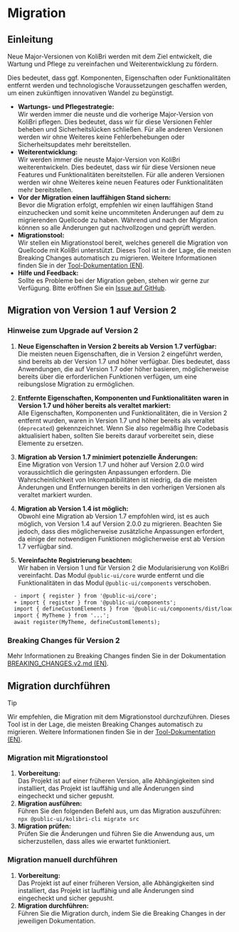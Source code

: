 # Migration

## Einleitung

Neue Major-Versionen von KoliBri werden mit dem Ziel entwickelt, die Wartung und Pflege zu vereinfachen und Weiterentwicklung zu fördern.

Dies bedeutet, dass ggf. Komponenten, Eigenschaften oder Funktionalitäten entfernt werden und technologische Voraussetzungen geschaffen werden, um einen zukünftigen innovativen Wandel zu begünstigt.

- **Wartungs- und Pflegestrategie:**<br/>
  Wir werden immer die neuste und die vorherige Major-Version von KoliBri pflegen. Dies bedeutet, dass wir für diese Versionen Fehler beheben und Sicherheitslücken schließen. Für alle anderen Versionen werden wir ohne Weiteres keine Fehlerbehebungen oder Sicherheitsupdates mehr bereitstellen.
- **Weiterentwicklung:**<br/>
  Wir werden immer die neuste Major-Version von KoliBri weiterentwickeln. Dies bedeutet, dass wir für diese Versionen neue Features und Funktionalitäten bereitstellen. Für alle anderen Versionen werden wir ohne Weiteres keine neuen Features oder Funktionalitäten mehr bereitstellen.
- **Vor der Migration einen lauffähigen Stand sichern:**<br/>
  Bevor die Migration erfolgt, empfehlen wir einen lauffähigen Stand einzuchecken und somit keine uncommiteten Änderungen auf dem zu migrierenden Quellcode zu haben. Während und nach der Migration können so alle Änderungen gut nachvollzogen und geprüft werden.
- **Migrationstool:**<br/>
  Wir stellen ein Migrationstool bereit, welches generell die Migration von Quellcode mit KoliBri unterstützt. Dieses Tool ist in der Lage, die meisten Breaking Changes automatisch zu migrieren. Weitere Informationen finden Sie in der [Tool-Dokumentation (EN)](https://www.npmjs.com/package/@public-ui/kolibri-cli).
- **Hilfe und Feedback:**<br/>
  Sollte es Probleme bei der Migration geben, stehen wir gerne zur Verfügung. Bitte eröffnen Sie ein [Issue auf GitHub](https://github.com/public-ui/kolibri/issues/new/choose).

## Migration von Version 1 auf Version 2

### Hinweise zum Upgrade auf Version 2

1. **Neue Eigenschaften in Version 2 bereits ab Version 1.7 verfügbar:**<br/>
   Die meisten neuen Eigenschaften, die in Version 2 eingeführt werden, sind bereits ab der Version 1.7 und höher verfügbar. Dies bedeutet, dass Anwendungen, die auf Version 1.7 oder höher basieren, möglicherweise bereits über die erforderlichen Funktionen verfügen, um eine reibungslose Migration zu ermöglichen.

2. **Entfernte Eigenschaften, Komponenten und Funktionalitäten waren in Version 1.7 und höher bereits als veraltet markiert:**<br/>
   Alle Eigenschaften, Komponenten und Funktionalitäten, die in Version 2 entfernt wurden, waren in Version 1.7 und höher bereits als veraltet (`deprecated`) gekennzeichnet. Wenn Sie also regelmäßig Ihre Codebasis aktualisiert haben, sollten Sie bereits darauf vorbereitet sein, diese Elemente zu ersetzen.

3. **Migration ab Version 1.7 minimiert potenzielle Änderungen:**<br/>
   Eine Migration von Version 1.7 und höher auf Version 2.0.0 wird voraussichtlich die geringsten Anpassungen erfordern. Die Wahrscheinlichkeit von Inkompatibilitäten ist niedrig, da die meisten Änderungen und Entfernungen bereits in den vorherigen Versionen als veraltet markiert wurden.

4. **Migration ab Version 1.4 ist möglich:**<br/>
   Obwohl eine Migration ab Version 1.7 empfohlen wird, ist es auch möglich, von Version 1.4 auf Version 2.0.0 zu migrieren. Beachten Sie jedoch, dass dies möglicherweise zusätzliche Anpassungen erfordert, da einige der notwendigen Funktionen möglicherweise erst ab Version 1.7 verfügbar sind.

5. **Vereinfachte Registrierung beachten:**<br/>
   Wir haben in Version 1 und für Version 2 die Modularisierung von KoliBri vereinfacht. Das Modul `@public-ui/core` wurde entfernt und die Funktionalitäten in das Modul `@public-ui/components` verschoben.

```diff
  - import { register } from '@public-ui/core';
  + import { register } from '@public-ui/components';
  import { defineCustomElements } from '@public-ui/components/dist/loader';
  import { MyTheme } from '...';
  await register(MyTheme, defineCustomElements);
```

### Breaking Changes für Version 2

Mehr Informationen zu Breaking Changes finden Sie in der Dokumentation [BREAKING_CHANGES.v2.md (EN)](https://github.com/public-ui/kolibri/blob/develop/docs/BREAKING_CHANGES.v2.md).

## Migration durchführen

> [!TIP]
> Wir empfehlen, die Migration mit dem Migrationstool durchzuführen. Dieses Tool ist in der Lage, die meisten Breaking Changes automatisch zu migrieren. Weitere Informationen finden Sie in der [Tool-Dokumentation (EN)](https://www.npmjs.com/package/@public-ui/kolibri-cli).

### Migration mit Migrationstool

1. **Vorbereitung:**<br/>
   Das Projekt ist auf einer früheren Version, alle Abhängigkeiten sind installiert, das Projekt ist lauffähig und alle Änderungen sind eingecheckt und sicher gepusht.
2. **Migration ausführen:**<br/>
   Führen Sie den folgenden Befehl aus, um das Migration auszuführen: `npx @public-ui/kolibri-cli migrate src`
3. **Migration prüfen:**<br/>
   Prüfen Sie die Änderungen und führen Sie die Anwendung aus, um sicherzustellen, dass alles wie erwartet funktioniert.

### Migration manuell durchführen

1. **Vorbereitung:**<br/>
   Das Projekt ist auf einer früheren Version, alle Abhängigkeiten sind installiert, das Projekt ist lauffähig und alle Änderungen sind eingecheckt und sicher gepusht.
2. **Migration durchführen:**<br/>
   Führen Sie die Migration durch, indem Sie die Breaking Changes in der jeweiligen Dokumentation.
